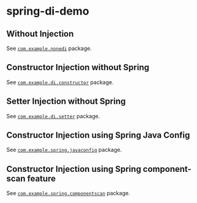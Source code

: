 # spring-di-demo

## Without Injection

See [`com.example.nonedi`](/src/main/java/com/example/nonedi/Bootstrap.java) package.

## Constructor Injection without Spring

See [`com.example.di.constructor`](/src/main/java/com/example/di/constructor/Bootstrap.java) package.

## Setter Injection without Spring

See [`com.example.di.setter`](/src/main/java/com/example/di/setter/Bootstrap.java) package.

## Constructor Injection using Spring Java Config

See [`com.example.spring.javaconfig`](/src/main/java/com/example/spring/javaconfig/Bootstrap.java) package.

## Constructor Injection using Spring component-scan feature

See [`com.example.spring.componentscan`](/src/main/java/com/example/spring/componentscan/Bootstrap.java) package.
